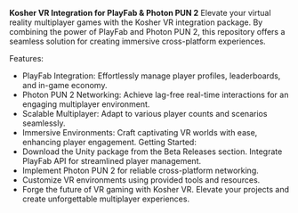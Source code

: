 **Kosher VR Integration for PlayFab & Photon PUN 2**
Elevate your virtual reality multiplayer games with the Kosher VR integration package. By combining the power of PlayFab and Photon PUN 2, this repository offers a seamless solution for creating immersive cross-platform experiences.

Features:
- PlayFab Integration: Effortlessly manage player profiles, leaderboards, and in-game economy.
- Photon PUN 2 Networking: Achieve lag-free real-time interactions for an engaging multiplayer environment.
- Scalable Multiplayer: Adapt to various player counts and scenarios seamlessly.
- Immersive Environments: Craft captivating VR worlds with ease, enhancing player engagement.
Getting Started:
- Download the Unity package from the Beta Releases section.
 Integrate PlayFab API for streamlined player management.
- Implement Photon PUN 2 for reliable cross-platform networking.
- Customize VR environments using provided tools and resources.
- Forge the future of VR gaming with Kosher VR. Elevate your projects and create unforgettable multiplayer experiences.
